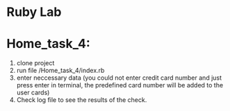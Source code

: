# Ruby Lab

# Home_task_4:

1. clone project
2. run file <root>/Home_task_4/index.rb
3. enter neccessary data (you could not enter credit card number and just press enter in terminal, the predefined card
   number will be added to the user cards)
4. Check log file to see the results of the check.